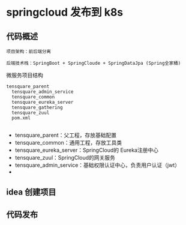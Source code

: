 # springcloud 发布到 k8s

## 代码概述

```
项目架构：前后端分离

后端技术栈：SpringBoot + SpringCloude + SpringDataJpa (Spring全家桶)
```

微服务项目结构

```
tensquare_parent
  tensquare_admin_service
  tensquare_common
  tensquare_eureka_server
  tensquare_gathering
  tensquare_zuul
  pom.xml
  
```

* tensquare_parent：父工程，存放基础配置
* tensquare_common：通用工程，存放工具类
* tensquare_eureka_server：SpringCloud的 Eureka注册中心
* tensquare_zuul：SpringCloud的网关服务
* tensquare_admin_service：基础权限认证中心，负责用户认证（jwt）
* 





## idea 创建项目





## 代码发布

